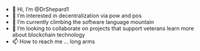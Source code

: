 - 👋 Hi, I’m @DrShepard1
- 👀 I’m interested in decentralization via pow and pos
- 🌱 I’m currently climbing the software language mountain 
- 💞️ I’m looking to collaborate on projects that support veterans learn more about blockchain technology
- 📫 How to reach me ... long arms

<!---
DrShepard1/DrShepard1 is a ✨ special ✨ repository because its `README.md` (this file) appears on your GitHub profile.
You can click the Preview link to take a look at your changes.
--->

